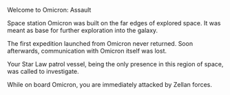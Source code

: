 Welcome to Omicron: Assault

Space station Omicron was built on the far edges of explored space.
It was meant as base for further exploration into the galaxy.

The first expedition launched from Omicron never returned.
Soon afterwards, communication with Omicron itself was lost.

Your Star Law patrol vessel, being the only presence in this region of space, 
was called to investigate.

While on board Omicron, you are immediately attacked by Zellan forces.
